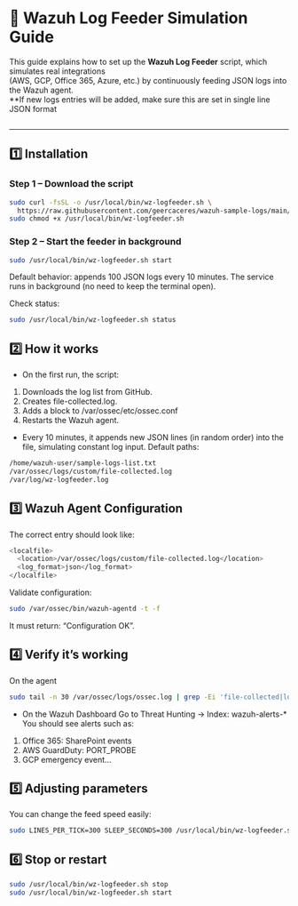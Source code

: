 # 🧩 Wazuh Log Feeder Simulation Guide

This guide explains how to set up the **Wazuh Log Feeder** script, which simulates real integrations  
(AWS, GCP, Office 365, Azure, etc.) by continuously feeding JSON logs into the Wazuh agent.  
**If new logs entries will be added, make sure this are set in single line JSON format

```bash

```
---

## 1️⃣ Installation

### Step 1 – Download the script
```bash
sudo curl -fsSL -o /usr/local/bin/wz-logfeeder.sh \
  https://raw.githubusercontent.com/geercaceres/wazuh-sample-logs/main/wz-logfeeder.sh
sudo chmod +x /usr/local/bin/wz-logfeeder.sh
```

### Step 2 – Start the feeder in background
```bash
sudo /usr/local/bin/wz-logfeeder.sh start
```
Default behavior: appends 100 JSON logs every 10 minutes.
The service runs in background (no need to keep the terminal open).

Check status:
```bash
sudo /usr/local/bin/wz-logfeeder.sh status
```

## 2️⃣ How it works

- On the first run, the script:
1. Downloads the log list from GitHub.
2. Creates file-collected.log.
3. Adds a <localfile> block to /var/ossec/etc/ossec.conf
4. Restarts the Wazuh agent.

- Every 10 minutes, it appends new JSON lines (in random order) into the file, simulating constant log input.
Default paths:
```bash
/home/wazuh-user/sample-logs-list.txt
/var/ossec/logs/custom/file-collected.log
/var/log/wz-logfeeder.log
```
## 3️⃣ Wazuh Agent Configuration

The correct <localfile> entry should look like:

```bash
<localfile>
  <location>/var/ossec/logs/custom/file-collected.log</location>
  <log_format>json</log_format>
</localfile>
```

Validate configuration:
```bash
sudo /var/ossec/bin/wazuh-agentd -t -f
```
It must return: “Configuration OK”.


## 4️⃣ Verify it’s working
On the agent
```bash
sudo tail -n 30 /var/ossec/logs/ossec.log | grep -Ei 'file-collected|logcollector|json'
```
- On the Wazuh Dashboard
Go to Threat Hunting → Index: wazuh-alerts-*
You should see alerts such as:

1. Office 365: SharePoint events
2. AWS GuardDuty: PORT_PROBE
3. GCP emergency event...

## 5️⃣ Adjusting parameters
You can change the feed speed easily:
```bash
sudo LINES_PER_TICK=300 SLEEP_SECONDS=300 /usr/local/bin/wz-logfeeder.sh start
```

## 6️⃣ Stop or restart
```bash
sudo /usr/local/bin/wz-logfeeder.sh stop
sudo /usr/local/bin/wz-logfeeder.sh start
```
